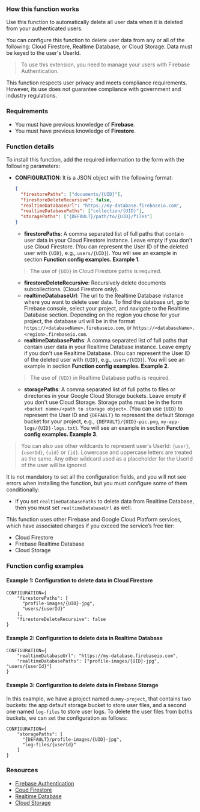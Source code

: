 ### How this function works

Use this function to automatically delete all user data when it is deleted from your authenticated users.

You can configure this function to delete user data from any or all of the following: Cloud Firestore, Realtime Database, or Cloud Storage. Data must be keyed to the user's UserId.

>To use this extension, you need to manage your users with Firebase Authentication.

This function respects user privacy and meets compliance requirements. However, its use does not guarantee compliance with government and industry regulations.

### Requirements

- You must have previous knowledge of **Firebase**.
- You must have previous knowledge of **Firestore**.

### Function details

To install this function, add the required information to the form with the following parameters:

- **CONFIGURATION**: It is a JSON object with the following format:

    ```json
    {
      "firestorePaths": ["documents/{UID}"],
      "firestoreDeleteRecursive": false,
      "realtimeDatabaseUrl": "https://my-database.firebaseio.com",
      "realtimeDatabasePaths": ["collection/{UID}"],
      "storagePaths": ["{DEFAULT}/path/to/{UID}/files"]
    }
    ```

  - **firestorePaths**: A comma separated list of full paths that contain user data in your Cloud Firestore instance. Leave empty if you don't use Cloud Firestore. (You can represent the User ID of the deleted user with `{UID}`, e.g., `users/{UID}`). You will see an example in section **Function config examples. Example 1**.

  >The use of `{UID}` in Cloud Firestore paths is required.

  - **firestoreDeleteRecursive**: Recursively delete documents subcollections. (Cloud Firestore only).
  - **realtimeDatabaseUrl**: The url to the Realtime Database instance where you want to delete user data. To find the database url, go to Firebase console, select your project, and navigate to the Realtime Database section. Depending on the region you chose for your project, the database url will be in the format `https://<databaseName>.firebaseio.com`, or `https://<databaseName>.<region>.firebaseio.com`.
  - **realtimeDatabasePaths**: A comma separated list of full paths that contain user data in your Realtime Database instance. Leave empty if you don't use Realtime Database. (You can represent the User ID of the deleted user with `{UID}`, e.g., `users/{UID}`). You will see an example in section **Function config examples. Example 2**.

  >The use of `{UID}` in Realtime Database paths is required.

  - **storagePaths**: A comma separated list of full paths to files or directories in your Google Cloud Storage buckets. Leave empty if you don't use Cloud Storage. Storage paths must be in the form `<bucket name>/<path to storage object>`. (You can use `{UID}` to represent the User ID and `{DEFAULT}` to represent the default Storage bucket for your project, e.g., `{DEFAULT}/{UID}-pic.png`, `my-app-logs/{UID}-logs.txt`). You will see an example in section **Function config examples. Example 3**.

>You can also use other wildcards to represent user's UserId: `{user}`, `{userId}`, `{uid}` or `{id}`. Lowercase and uppercase letters are treated as the same. Any other wildcard used as a placeholder for the UserId of the user will be ignored.

It is not mandatory to set all the configuration fields, and you will not see errors when installing the function, but you must configure some of them conditionally:

- If you set `realtimeDatabasePaths` to delete data from Realtime Database, then you must set `realtimeDatabaseUrl` as well.

This function uses other Firebase and Google Cloud Platform services, which have associated charges if you exceed the service’s free tier:

- Cloud Firestore
- Firebase Realtime Database
- Cloud Storage

### Function config examples

#### Example 1: Configuration to delete data in Cloud Firestore

```text
CONFIGURATION={
    "firestorePaths": [
      "profile-images/{UID}-jpg",
      "users/{userId}"
    ],
    "firestoreDeleteRecursive": false
}
```

#### Example 2: Configuration to delete data in Realtime Database

```text
CONFIGURATION={
    "realtimeDatabaseUrl": "https://my-database.firebaseio.com",
    "realtimeDatabasePaths": ["profile-images/{UID}-jpg", "users/{userId}"]
}
```

#### Example 3: Configuration to delete data in Firebase Storage

In this example, we have a project named `dummy-project`, that contains two buckets: the app default storage bucket to store user files, and a second one named `log-files` to store user logs. To delete the user files from boths buckets, we can set the configuration as follows:

```text
CONFIGURATION={
    "storagePaths": [
      "{DEFAULT}/profile-images/{UID}-jpg",
      "log-files/{userId}"
    ]
}
```

### Resources

- [Firebase Authentication](https://firebase.google.com/docs/auth)
- [Coud Firestore](https://firebase.google.com/docs/firestore)
- [Realtime Database](https://firebase.google.com/docs/database)
- [Cloud Storage](https://firebase.google.com/docs/storage)
